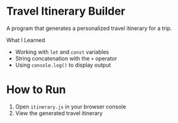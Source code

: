 # Travel Itinerary Builder

A program that generates a personalized travel itinerary for a trip.

What I Learned
- Working with `let` and `const` variables
- String concatenation with the `+` operator
- Using `console.log()` to display output

# How to Run
1. Open `itinerary.js` in your browser console
2. View the generated travel itinerary